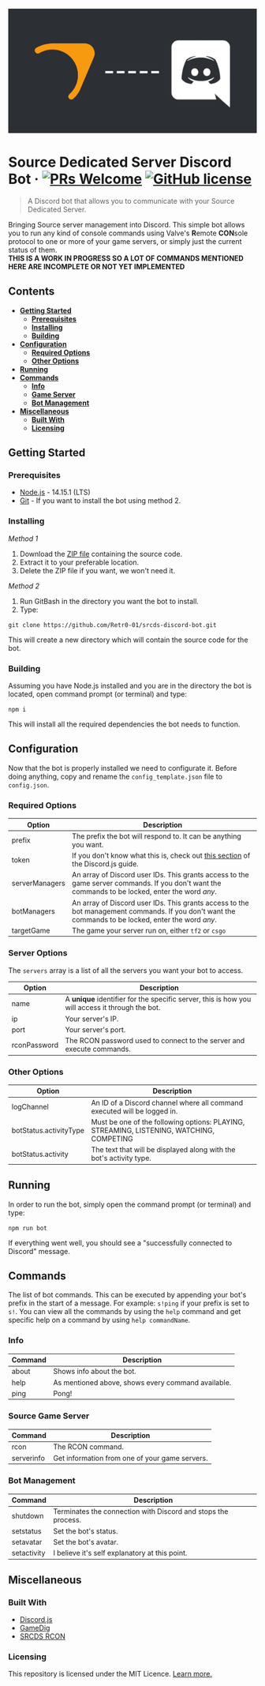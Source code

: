 <p align="center">
  <img src="./assets/images/srcds-bot-banner-smaller.png" title="SRCDS Discord Bot">
</p>

# Source Dedicated Server Discord Bot &middot; [![PRs Welcome](https://img.shields.io/badge/PRs-welcome-brightgreen.svg?style=flat-square)](http://makeapullrequest.com) [![GitHub license](https://img.shields.io/badge/license-MIT-blue.svg?style=flat-square)](https://github.com/Retr0-01/srcds-discord-bot/blob/main/LICENCE.md)
> A Discord bot that allows you to communicate with your Source Dedicated Server.

Bringing Source server management into Discord. This simple bot allows you to run any kind of console commands using Valve's **R**emote **CON**sole protocol to one or more of your game servers, or simply just the current status of them.<br>
**THIS IS A WORK IN PROGRESS SO A LOT OF COMMANDS MENTIONED HERE ARE INCOMPLETE OR NOT YET IMPLEMENTED**


## Contents
* [**Getting Started**](https://github.com/Retr0-01/srcds-discord-bot#getting-started)
    * [**Prerequisites**](https://github.com/Retr0-01/srcds-discord-bot#prerequisites)
    * [**Installing**](https://github.com/Retr0-01/srcds-discord-bot#installing)
    * [**Building**](https://github.com/Retr0-01/srcds-discord-bot#building)
* [**Configuration**](https://github.com/Retr0-01/srcds-discord-bot#configuration)
    * [**Required Options**](https://github.com/Retr0-01/srcds-discord-bot#required-options)
    * [**Other Options**](https://github.com/Retr0-01/srcds-discord-bot#other-options)
* [**Running**](https://github.com/Retr0-01/srcds-discord-bot#running)
* [**Commands**](https://github.com/Retr0-01/srcds-discord-bot#commands)
    * [**Info**](https://github.com/Retr0-01/srcds-discord-bot#info)
    * [**Game Server**](https://github.com/Retr0-01/srcds-discord-bot#game-server)
    * [**Bot Management**](https://github.com/Retr0-01/srcds-discord-bot#bot-management)
* [**Miscellaneous**](https://github.com/Retr0-01/srcds-discord-bot#miscellaneous)
    * [**Built With**](https://github.com/Retr0-01/srcds-discord-bot#built-with)
    * [**Licensing**](https://github.com/Retr0-01/srcds-discord-bot#licensing)


## Getting Started

### Prerequisites
* [Node.js](https://nodejs.dev/) - 14.15.1 (LTS)  
* [Git](https://git-scm.com/) - If you want to install the bot using method 2.

### Installing
*Method 1*
1. Download the [ZIP file](https://github.com/Retr0-01/srcds-discord-bot/archive/main.zip) containing the source code.
1. Extract it to your preferable location.
1. Delete the ZIP file if you want, we won't need it.

*Method 2*
1. Run GitBash in the directory you want the bot to install.
2. Type:
```batch
git clone https://github.com/Retr0-01/srcds-discord-bot.git
```
This will create a new directory which will contain the source code for the bot.

### Building
Assuming you have Node.js installed and you are in the directory the bot is located, open command prompt (or terminal) and type:
```batch
npm i
```
This will install all the required dependencies the bot needs to function.


## Configuration
Now that the bot is properly installed we need to configurate it. Before doing anything, copy and rename the `config_template.json` file to `config.json`.

### Required Options
Option | Description
------------ | -------------
prefix | The prefix the bot will respond to. It can be anything you want.
token | If you don't know what this is, check out [this section](https://discordjs.guide/preparations/setting-up-a-bot-application.html) of the Discord.js guide.
serverManagers | An array of Discord user IDs. This grants access to the game server commands. If you don't want the commands to be locked, enter the word *any*.
botManagers | An array of Discord user IDs. This grants access to the bot management commands. If you don't want the commands to be locked, enter the word *any*.
targetGame | The game your server run on, either `tf2` or `csgo`

### Server Options
The `servers` array is a list of all the servers you want your bot to access.

Option | Description
------------ | -------------
name | A **unique** identifier for the specific server, this is how you will access it through the bot.
ip | Your server's IP.
port | Your server's port.
rconPassword | The RCON password used to connect to the server and execute commands.

### Other Options
Option | Description
------------ | -------------
logChannel | An ID of a Discord channel where all command executed will be logged in.
botStatus.activityType | Must be one of the following options: PLAYING, STREAMING, LISTENING, WATCHING, COMPETING
botStatus.activity | The text that will be displayed along with the bot's activity type.


## Running
In order to run the bot, simply open the command prompt (or terminal) and type:
```batch
npm run bot
```
If everything went well, you should see a "successfully connected to Discord" message.


## Commands
The list of bot commands. This can be executed by appending your bot's prefix in the start of a message. For example: ``s!ping`` if your prefix is set to ``s!``. You can view all the commands by using the ``help`` command and get specific help on a command by using ``help commandName``.

### Info
Command | Description
------------ | -------------
about | Shows info about the bot.
help | As mentioned above, shows every command available.
ping | Pong!

### Source Game Server
Command | Description
------------ | -------------
rcon | The RCON command.
serverinfo | Get information from one of your game servers.

### Bot Management
Command | Description
------------ | -------------
shutdown | Terminates the connection with Discord and stops the process.
setstatus | Set the bot's status.
setavatar | Set the bot's avatar.
setactivity | I believe it's self explanatory at this point.


## Miscellaneous

### Built With
* [Discord.js](https://www.npmjs.com/package/discord.js) 
* [GameDig](https://www.npmjs.com/package/gamedig)
* [SRCDS RCON](https://www.npmjs.com/package/srcds-rcon)

### Licensing

This repository is licensed under the MIT Licence. [Learn more.](https://github.com/Retr0-01/srcds-discord-bot/blob/main/LICENCE.md)
